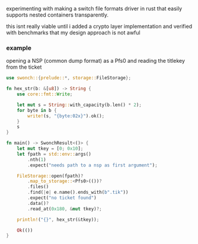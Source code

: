 experimenting with making a switch file formats driver in rust that easily supports nested containers transparently. 

this isnt really viable until i added a crypto layer implementation and verified with benchmarks that my design approach is not awful

### example
opening a NSP (common dump format) as a Pfs0 and reading the titlekey from the ticket
```rs
use swonch::{prelude::*, storage::FileStorage};

fn hex_str(b: &[u8]) -> String {
    use core::fmt::Write;

    let mut s = String::with_capacity(b.len() * 2);
    for byte in b {
        write!(s, "{byte:02x}").ok();
    }
    s
}

fn main() -> SwonchResult<()> {
    let mut tkey = [0; 0x10];
    let fpath = std::env::args()
        .nth(1)
        .expect("needs path to a nsp as first argument");

    FileStorage::open(fpath)?
        .map_to_storage::<Pfs0>(())?
        .files()
        .find(|e| e.name().ends_with(b".tik"))
        .expect("no ticket found")
        .data()?
        .read_at(0x180, &mut tkey)?;

    println!("{}", hex_str(&tkey));

    Ok(())
}
```
